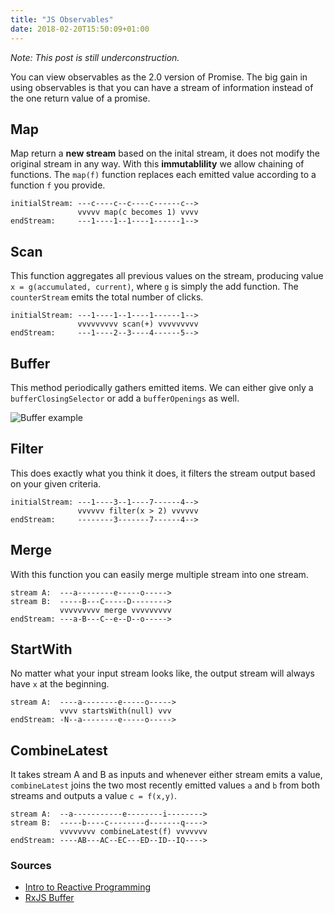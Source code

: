 ```yaml
---
title: "JS Observables"
date: 2018-02-20T15:50:09+01:00
---
```


_Note: This post is still underconstruction._

You can view observables as the 2.0 version of Promise. The big gain in using observables is that you can have a stream of information instead of the one return value of a promise.

## Map
Map return a **new stream** based on the inital stream, it does not modify the original stream in any way. With this **immutablility** we allow chaining of functions. The `map(f)` function replaces each emitted value according to a function `f` you provide.

```
initialStream: ---c----c--c----c------c-->
               vvvvv map(c becomes 1) vvvv
endStream:     ---1----1--1----1------1-->
```

## Scan
This function aggregates all previous values on the stream, producing value `x = g(accumulated, current)`, where `g` is simply the add function. The `counterStream` emits the total number of clicks.

```
initialStream: ---1----1--1----1------1-->
               vvvvvvvvv scan(+) vvvvvvvvv
endStream:     ---1----2--3----4------5-->
```

## Buffer
This method periodically gathers emitted items. We can either give only a `bufferClosingSelector` or add a `bufferOpenings` as well.

![Buffer example](/images/js-observables/buffer.png)

## Filter
This does exactly what you think it does, it filters the stream output based on your given criteria.
```
initialStream: ---1----3--1----7------4-->
               vvvvvv filter(x > 2) vvvvvv
endStream:     --------3-------7------4-->
```

## Merge
With this function you can easily merge multiple stream into one stream.
```
stream A:  ---a--------e-----o----->
stream B:  -----B---C-----D-------->
           vvvvvvvvv merge vvvvvvvvv
endStream: ---a-B---C--e--D--o----->
```

## StartWith
No matter what your input stream looks like, the output stream will always have `x` at the beginning.
```
stream A:  ----a--------e-----o----->
           vvvv startsWith(null) vvv
endStream: -N--a--------e-----o----->
```

## CombineLatest
It takes stream A and B as inputs and whenever either stream emits a value, `combineLatest` joins the two most recently emitted values `a` and `b` from both streams and outputs a value `c = f(x,y)`. 
```
stream A:  --a-----------e--------i-------->
stream B:  -----b----c--------d-------q---->
           vvvvvvvv combineLatest(f) vvvvvvv
endStream: ----AB---AC--EC---ED--ID--IQ---->
```


### Sources
- [Intro to Reactive Programming](https://gist.github.com/staltz/868e7e9bc2a7b8c1f754)
- [RxJS Buffer](https://github.com/Reactive-Extensions/RxJS/blob/master/doc/api/core/operators/buffer.md)